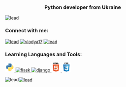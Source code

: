 <h3 align="center">Python developer from Ukraine</h3>
<p align="left"> <img src="https://komarev.com/ghpvc/?username=LeadShadow&label=Profile%20views&color=0e75b6&style=plastic" alt="lead" /> </p>

<h3 align="left">Connect with me:</h3>
<p align="left">
<a href="https://github.com/LeadShadow" target="blank"><img align="center" src="https://github.com/fluidicon.png" alt="lead" height="30" width="30" /></a>
<a href="https://twitter.com/sashasamus12345" target="blank"><img align="center" src="https://raw.githubusercontent.com/rahuldkjain/github-profile-readme-generator/master/src/images/icons/Social/twitter.svg" alt="vlodya17" height="30" width="40" /></a>
<a href="https://www.linkedin.com/in/oleksandr-samus-b7a1b8236/" target="blank"><img align="center" src="https://raw.githubusercontent.com/rahuldkjain/github-profile-readme-generator/master/src/images/icons/Social/linked-in-alt.svg" alt="lead" height="30" width="40" /></a>
</p>

<h3 align="left">Learning Languages and Tools:</h3>
<p align="left"> 
<a href="https://www.python.org" target="_blank" rel="noreferrer"> <img src="https://raw.githubusercontent.com/devicons/devicon/master/icons/python/python-original.svg" alt="python" width="30" height="30"/> </a> 
<a href="https://www.djangoproject.com" target="_blank" rel="noreferrer"> <img src="https://www.pngplay.com/wp-content/uploads/6/Flask-Background-PNG-Image.png" alt="flask" width="90" height="30"/> </a>
<a href="https://flask.palletsprojects.com/en/2.2.x/" target="_blank" rel="noreferrer"> <img src="https://upload.wikimedia.org/wikipedia/commons/7/75/Django_logo.svg" alt="django" width="40" height="30"/> </a> 
<a href="https://www.w3.org/html/" target="_blank" rel="noreferrer"> <img src="https://raw.githubusercontent.com/devicons/devicon/master/icons/html5/html5-original-wordmark.svg" alt="html5" width="30" height="30"/> </a> 
<a href="https://www.w3schools.com/css/" target="_blank" rel="noreferrer"> <img src="https://raw.githubusercontent.com/devicons/devicon/master/icons/css3/css3-original-wordmark.svg" alt="css3" width="30" height="30"/> </a> 
</p>

<p><img align="left" src="https://github-readme-stats.vercel.app/api/top-langs?username=LeadShadow&show_icons=true&theme=dracula&locale=en&layout=compact" alt="lead" height="160" /></p>
<p><img align="center" src="https://github-readme-stats.vercel.app/api?username=LeadShadow&show_icons=true&theme=dracula&locale=en&hide_border=true" alt="lead" height="160"/></p>
